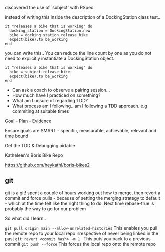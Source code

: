 discovered the use of `subject' with RSpec

instead of writing this inside the description of a DockingStation class test..

~~~~
it "releases a bike that is working" do
  docking_station = DockingStation.new
  bike = docking_station.release_bike
  expect(bike).to be_working 
end
~~~~

you can write this.. You can reduce the line count by one as you do not need to explicitly
instantiate a DockingStation object.

~~~~
it "releases a bike that is working" do
  bike = subject.release_bike
  expect(bike).to be_working 
end
~~~~

* Can ask a coach to observe a pairing session...
* How much have I practiced on something?
* What am I unsure of regarding TDD?
* What process am I following.. am I following a TDD approach. e.g commiting at suitable times

Goal - Plan - Evidence

Ensure goals are SMART - specific, measurable, achievable, relevant and time bound

Get the TDD & Debugging airtable

Katheleen's Boris Bike Repo

https://github.com/heykathl/boris-bikes2

## git

git is a git! spent a couple of hours working out how to merge, then revert a commit and force pulls - because of setting the merging strategy to default - which at the time felt like the right thing to do. Next time rebase-true is probably the way to go for our problem

So what did I learn.. 

`git pull origin main --allow-unrelated-histories`
This enables you pull the remote repo to your local repo irrespective of never being linked in the past
`git revert <commit hash> -m 1 `
This puts you back to a previous commit
`git push --force`
This forces the local repo onto the remote repo
